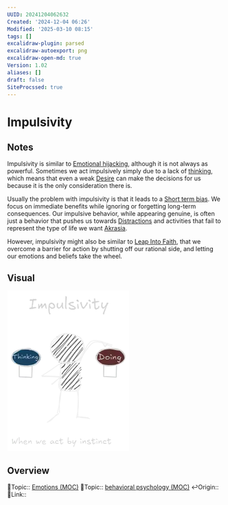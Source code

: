 ```yaml
---
UUID: 20241204062632
Created: '2024-12-04 06:26'
Modified: '2025-03-10 08:15'
tags: []
excalidraw-plugin: parsed
excalidraw-autoexport: png
excalidraw-open-md: true
Version: 1.02
aliases: []
draft: false
SiteProcssed: true
---
```


# Impulsivity

## Notes

Impulsivity is similar to [Emotional hijacking](/notes/emotional-hijacking.md), although it is not always as powerful. Sometimes we act impulsively simply due to a lack of [thinking](/notes/intentionality.md), which means that even a weak [Desire](/notes/desire.md) can make the decisions for us because it is the only consideration there is.

Usually the problem with impulsivity is that it leads to a [Short term bias](/notes/present-bias.md). We focus on immediate benefits while ignoring or forgetting long-term consequences. Our impulsive behavior, while appearing genuine, is often just a behavior that pushes us towards [Distractions](/notes/procrastination.md) and activities that fail to represent the type of life we want [Akrasia](/notes/akrasia.md).

However, impulsivity might also be similar to [Leap Into Faith](/notes/leap-into-faith.md), that we overcome a barrier for action by shutting off our rational side, and letting our emotions and beliefs take the wheel.

## Visual

![Impulsivity.webp](/notes/impulsivity.webp)

## Overview
🔼Topic:: [Emotions (MOC)](/mocs/emotions-moc.md)
🔼Topic:: [behavioral psychology (MOC)](/mocs/behavioral-psychology-moc.md)
↩️Origin::
🔗Link::


